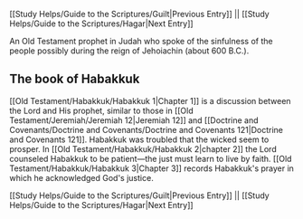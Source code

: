 [[Study Helps/Guide to the Scriptures/Guilt|Previous Entry]]  ||  [[Study Helps/Guide to the Scriptures/Hagar|Next Entry]]

 An Old Testament prophet in Judah who spoke of the sinfulness of the people possibly during the reign of Jehoiachin (about 600 B.C.).

## The book of Habakkuk

 [[Old Testament/Habakkuk/Habakkuk 1|Chapter 1]] is a discussion between the Lord and His prophet, similar to those in [[Old Testament/Jeremiah/Jeremiah 12|Jeremiah 12]] and [[Doctrine and Covenants/Doctrine and Covenants/Doctrine and Covenants 121|Doctrine and Covenants 121]]. Habakkuk was troubled that the wicked seem to prosper. In [[Old Testament/Habakkuk/Habakkuk 2|chapter 2]] the Lord counseled Habakkuk to be patient—the just must learn to live by faith. [[Old Testament/Habakkuk/Habakkuk 3|Chapter 3]] records Habakkuk's prayer in which he acknowledged God's justice.

[[Study Helps/Guide to the Scriptures/Guilt|Previous Entry]]  ||  [[Study Helps/Guide to the Scriptures/Hagar|Next Entry]]